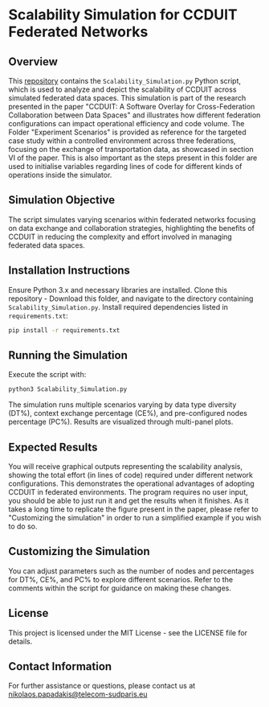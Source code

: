 
# Scalability Simulation for CCDUIT Federated Networks

## Overview

This [repository](https://github.com/satrai-lab/ccduit-simulator/) contains the `Scalability_Simulation.py` Python script, which is used to analyze and depict the scalability of CCDUIT across simulated federated data spaces. This simulation is part of the research presented in the paper "CCDUIT: A Software Overlay for Cross-Federation Collaboration between Data Spaces" and illustrates how different federation configurations can impact operational efficiency and code volume. The Folder "Experiment Scenarios" is provided as reference for the targeted case study within a controlled environment across three federations, focusing on the exchange of transportation data, as showcased in section VI of the paper. This is also important as the steps present in this folder are used to initialise variables regarding lines of code for different kinds of operations inside the simulator. 

## Simulation Objective

The script simulates varying scenarios within federated networks focusing on data exchange and collaboration strategies, highlighting the benefits of CCDUIT in reducing the complexity and effort involved in managing federated data spaces.

## Installation Instructions

Ensure Python 3.x and necessary libraries are installed. Clone this repository - Download this folder, and navigate to the directory containing `Scalability_Simulation.py`. Install required dependencies listed in `requirements.txt`:

```bash
pip install -r requirements.txt
```

## Running the Simulation

Execute the script with:

```bash
python3 Scalability_Simulation.py
```

The simulation runs multiple scenarios varying by data type diversity (DT%), context exchange percentage (CE%), and pre-configured nodes percentage (PC%). Results are visualized through multi-panel plots.

## Expected Results

You will receive graphical outputs representing the scalability analysis, showing the total effort (in lines of code) required under different network configurations. This demonstrates the operational advantages of adopting CCDUIT in federated environments. The program requires no user input, you should be able to just run it and get the results when it finishes. As it takes a long time to replicate the figure present in the paper, please refer to "Customizing the simulation" in order to run a simplified example if you wish to do so.

## Customizing the Simulation

You can adjust parameters such as the number of nodes and percentages for DT%, CE%, and PC% to explore different scenarios. Refer to the comments within the script for guidance on making these changes.

## License

This project is licensed under the MIT License - see the LICENSE file for details.

## Contact Information

For further assistance or questions, please contact us at nikolaos.papadakis@telecom-sudparis.eu 
